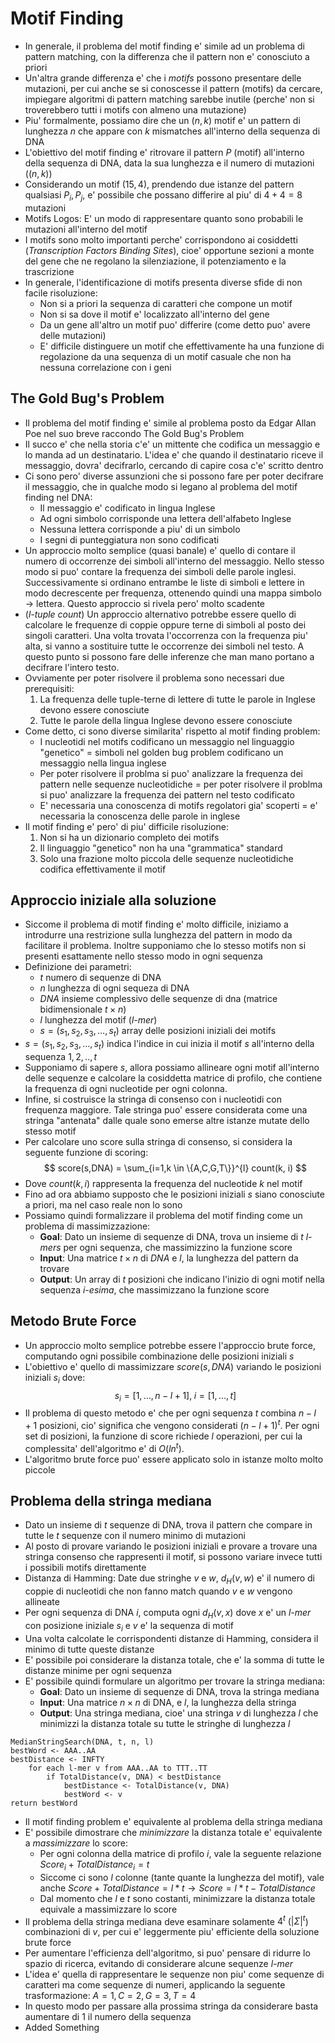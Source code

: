 # Motif Finding

* In generale, il problema del motif finding e' simile ad un problema di pattern matching, con la
  differenza che il pattern non e' conosciuto a priori
* Un'altra grande differenza e' che i *motifs* possono presentare delle mutazioni, per cui anche se
  si conoscesse il pattern (motifs) da cercare, impiegare algoritmi di pattern matching sarebbe
  inutile (perche' non si troverebbero tutti i motifs con almeno una mutazione)
* Piu' formalmente, possiamo dire che un $(n, k)$ motif e' un pattern di lunghezza $n$ che appare
  con $k$ mismatches all'interno della sequenza di DNA
* L'obiettivo del motif finding e' ritrovare il pattern $P$ (motif) all'interno della sequenza di
  DNA, data la sua lunghezza e il numero di mutazioni ($(n, k)$)
* Considerando un motif $(15,4)$, prendendo due istanze del pattern qualsiasi $P_i, P_j$, e'
  possibile che possano differire al piu' di $4+4=8$ mutazioni
* Motifs Logos: E' un modo di rappresentare quanto sono probabili le mutazioni all'interno del motif
* I motifs sono molto importanti perche' corrispondono ai cosiddetti (*Transcription Factors Binding
  Sites*), cioe' opportune sezioni a monte del gene che ne regolano la silenziazione, il
  potenziamento e la trascrizione
* In generale, l'identificazione di motifs presenta diverse sfide di non facile risoluzione:
    * Non si a priori la sequenza di caratteri che compone un motif
    * Non si sa dove il motif e' localizzato all'interno del gene
    * Da un gene all'altro un motif puo' differire (come detto puo' avere delle mutazioni)
    * E' difficile distinguere un motif che effettivamente ha una funzione di regolazione da una
      sequenza di un motif casuale che non ha nessuna correlazione con i geni

## The Gold Bug's Problem

* Il problema del motif finding e' simile al problema posto da Edgar Allan Poe nel suo breve
  raccondo The Gold Bug's Problem
* Il succo e' che nella storia c'e' un mittente che codifica un messaggio e lo manda ad un
  destinatario. L'idea e' che quando il destinatario riceve il messaggio, dovra' decifrarlo,
  cercando di capire cosa c'e' scritto dentro
* Ci sono pero' diverse assunzioni che si possono fare per poter decifrare il messaggio, che in
  qualche modo si legano al problema del motif finding nel DNA:
    * Il messaggio e' codificato in lingua Inglese
    * Ad ogni simbolo corrisponde una lettera dell'alfabeto Inglese
    * Nessuna lettera corrisponde a piu' di un simbolo
    * I segni di punteggiatura non sono codificati
* Un approccio molto semplice (quasi banale) e' quello di contare il numero di occorrenze dei
  simboli all'interno del messaggio. Nello stesso modo si puo' contare la frequenza dei simboli
  delle parole inglesi. Successivamente si ordinano entrambe le liste di simboli e lettere in modo
  decrescente per frequenza, ottenendo quindi una mappa simbolo -> lettera. Questo approccio si
  rivela pero' molto scadente
* (*l-tuple count*) Un approccio alternativo potrebbe essere quello di calcolare le frequenze di
  coppie oppure terne di simboli al posto dei singoli caratteri. Una volta trovata l'occorrenza con
  la frequenza piu' alta, si vanno a sostituire tutte le occorrenze dei simboli nel testo. A questo
  punto si possono fare delle inferenze che man mano portano a decifrare l'intero testo.
* Ovviamente per poter risolvere il problema sono necessari due prerequisiti:
    1. La frequenza delle tuple-terne di lettere di tutte le parole in Inglese devono essere
       conosciute
    2. Tutte le parole della lingua Inglese devono essere conosciute
* Come detto, ci sono diverse similarita' rispetto al motif finding problem:
    * I nucleotidi nel motifs codificano un messaggio nel linguaggio "genetico" = simboli nel golden
      bug problem codificano un messaggio nella lingua inglese
    * Per poter risolvere il problma si puo' analizzare la frequenza dei pattern nelle sequenze
      nucleotidiche = per poter risolvere il problma si puo' analizzare la frequenza dei pattern nel
      testo codificato 
    * E' necessaria una conoscenza di motifs regolatori gia' scoperti = e' necessaria la conoscenza
      delle parole in inglese
* Il motif finding e' pero' di piu' difficile risoluzione:
    1. Non si ha un dizionario completo dei motifs
    2. Il linguaggio "genetico" non ha una "grammatica" standard
    3. Solo una frazione molto piccola delle sequenze nucleotidiche codifica effettivamente il motif

## Approccio iniziale alla soluzione

* Siccome il problema di motif finding e' molto difficile, iniziamo a introdurre una restrizione
  sulla lunghezza del pattern in modo da facilitare il problema. Inoltre supponiamo che lo stesso
  motifs non si presenti esattamente nello stesso modo in ogni sequenza
* Definizione dei parametri:
    * $t$ numero di sequenze di DNA
    * $n$ lunghezza di ogni sequeza di DNA
    * $DNA$ insieme complessivo delle sequenze di dna (matrice bidimensionale $t \times n$)
    * $l$ lunghezza del motif (*l-mer*)
    * $s = (s_1, s_2, s_3, \dots, s_t)$ array delle posizioni iniziali dei motifs 
* $s = (s_1, s_2, s_3, \dots, s_t)$ indica l'indice in cui inizia il motif $s$ all'interno della
  sequenza $1, 2, .., t$ 
* Supponiamo di sapere $s$, allora possiamo allineare ogni motif all'interno delle sequenze e
  calcolare la cosiddetta matrice di profilo, che contiene la frequenza di ogni nucleotide per ogni
  colonna. 
* Infine, si costruisce la stringa di consenso con i nucleotidi con frequenza maggiore. Tale stringa
  puo' essere considerata come una stringa "antenata" dalle quale sono emerse altre istanze mutate
  dello stesso motif
* Per calcolare uno score sulla stringa di consenso, si considera la seguente funzione di scoring:
$$
score(s,DNA) = \sum_{i=1,k \in \{A,C,G,T\}}^{l} count(k, i)
$$
* Dove $count(k, i)$ rappresenta la frequenza del nucleotide $k$ nel motif
* Fino ad ora abbiamo supposto che le posizioni iniziali $s$ siano conosciute a priori, ma nel caso
  reale non lo sono
* Possiamo quindi formalizzare il problema del motif finding come un problema di massimizzazione:
    * **Goal**: Dato un insieme di sequenze di DNA, trova un insieme di $t$ *l-mers* per ogni
      sequenza, che massimizzino la funzione score
    * **Input**: Una matrice $t \times n$ di $DNA$ e $l$, la lunghezza del pattern da trovare 
    * **Output**: Un array di $t$ posizioni che indicano l'inizio di ogni motif nella sequenza
      *i-esima*, che massimizzano la funzione score

## Metodo Brute Force

* Un approccio molto semplice potrebbe essere l'approccio brute force, computando ogni possibile
  combinazione delle posizioni iniziali $s$
* L'obiettivo e' quello di massimizzare $score(s, DNA)$ variando le posizioni iniziali $s_i$ dove:
$$
s_i = [1, \dots, n-l+1], \; 
i = [1, \dots, t]
$$
* Il problema di questo metodo e' che per ogni sequenza $t$ combina $n-l+1$ posizioni, cio'
  significa che vengono considerati $(n-l+1)^t$. Per ogni set di posizioni, la funzione di score
  richiede $l$ operazioni, per cui la complessita' dell'algoritmo e' di $O(ln^t)$.
* L'algoritmo brute force puo' essere applicato solo in istanze molto molto piccole

## Problema della stringa mediana

* Dato un insieme di $t$ sequenze di DNA, trova il pattern che compare in tutte le $t$ sequenze con
  il numero minimo di mutazioni
* Al posto di provare variando le posizioni iniziali e provare a trovare una stringa consenso che
  rappresenti il motif, si possono variare invece tutti i possibili motifs direttamente
* Distanza di Hamming: Date due stringhe $v$ e $w$, $d_H(v, w)$ e' il numero di coppie di nucleotidi
  che non fanno match quando $v$ e $w$ vengono allineate
* Per ogni sequenza di DNA $i$, computa ogni $d_H(v, x)$ dove $x$ e' un *l-mer* con posizione
  iniziale $s_i$ e $v$ e' la sequenza di motif
* Una volta calcolate le corrispondenti distanze di Hamming, considera il minimo di tutte queste
  distanze
* E' possibile poi considerare la distanza totale, che e' la somma di tutte le distanze minime per
  ogni sequenza
* E' possibile quindi formulare un algoritmo per trovare la stringa mediana:
    * **Goal**: Dato un insieme di sequenze di DNA, trova la stringa mediana
    * **Input**: Una matrice $n \times n$ di DNA, e $l$, la lunghezza della stringa
    * **Output**: Una stringa mediana, cioe' una stringa $v$ di lunghezza $l$ che minimizzi la
      distanza totale su tutte le stringhe di lunghezza $l$

```
MedianStringSearch(DNA, t, n, l)
bestWord <- AAA..AA
bestDistance <- INFTY
    for each l-mer v from AAA..AA to TTT..TT
        if TotalDistance(v, DNA) < bestDistance
            bestDistance <- TotalDistance(v, DNA)
            bestWord <- v
return bestWord
```

* Il motif finding problem e' equivalente al problema della stringa mediana
* E' possibile dimostrare che *minimizzare* la distanza totale e' equivalente a *massimizzare* lo
  score:
    * Per ogni colonna della matrice di profilo $i$, vale la seguente relazione $Score_i +
      TotalDistance_i = t$
    * Siccome ci sono $l$ colonne (tante quante la lunghezza del motif), vale anche
      $Score + TotalDistance = l * t \rightarrow Score = l * t - TotalDistance$
    * Dal momento che $l$ e $t$ sono costanti, minimizzare la distanza totale equivale a
      massimizzare lo score
* Il problema della stringa mediana deve esaminare solamente $4^t$ ($|\Sigma|^t$) combinazioni di
  $v$, per cui e' leggermente piu' efficiente della soluzione brute force
* Per aumentare l'efficienza dell'algoritmo, si puo' pensare di ridurre lo spazio di ricerca,
  evitando di considerare alcune sequenze *l-mer*
* L'idea e' quella di rappresentare le sequenze non piu' come sequenze di caratteri ma come sequenze
  di numeri, applicando la seguente trasformazione: $A = 1, C = 2, G = 3, T = 4$
* In questo modo per passare alla prossima stringa da considerare basta aumentare di 1 il numero
  della sequenza
* Added Something


